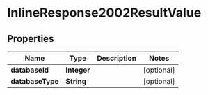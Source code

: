 # InlineResponse2002ResultValue

## Properties
Name | Type | Description | Notes
------------ | ------------- | ------------- | -------------
**databaseId** | **Integer** |  |  [optional]
**databaseType** | **String** |  |  [optional]
